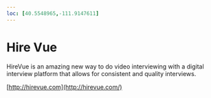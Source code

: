 ```yaml
---
loc: [40.5548965,-111.9147611]
---
```

# Hire Vue

HireVue is an amazing new way to do video interviewing with a digital interview platform that allows for consistent and quality interviews.

[http://hirevue.com](http://hirevue.com/)
